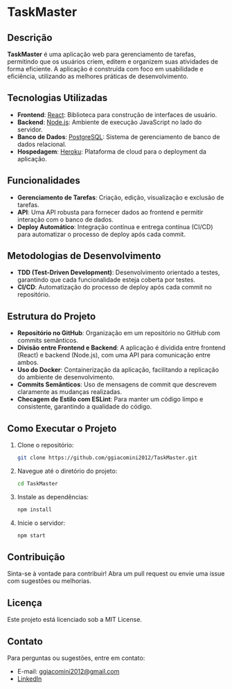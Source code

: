 # TaskMaster

## Descrição
**TaskMaster** é uma aplicação web para gerenciamento de tarefas, permitindo que os usuários criem, editem e organizem suas atividades de forma eficiente. A aplicação é construída com foco em usabilidade e eficiência, utilizando as melhores práticas de desenvolvimento.

## Tecnologias Utilizadas
- **Frontend**: [React](https://reactjs.org/): Biblioteca para construção de interfaces de usuário.
- **Backend**: [Node.js](https://nodejs.org/): Ambiente de execução JavaScript no lado do servidor.
- **Banco de Dados**: [PostgreSQL](https://www.postgresql.org/): Sistema de gerenciamento de banco de dados relacional.
- **Hospedagem**: [Heroku](https://www.heroku.com/): Plataforma de cloud para o deployment da aplicação.

## Funcionalidades
- **Gerenciamento de Tarefas**: Criação, edição, visualização e exclusão de tarefas.
- **API**: Uma API robusta para fornecer dados ao frontend e permitir interação com o banco de dados.
- **Deploy Automático**: Integração contínua e entrega contínua (CI/CD) para automatizar o processo de deploy após cada commit.

## Metodologias de Desenvolvimento
- **TDD (Test-Driven Development)**: Desenvolvimento orientado a testes, garantindo que cada funcionalidade esteja coberta por testes.
- **CI/CD**: Automatização do processo de deploy após cada commit no repositório.

## Estrutura do Projeto
- **Repositório no GitHub**: Organização em um repositório no GitHub com commits semânticos.
- **Divisão entre Frontend e Backend**: A aplicação é dividida entre frontend (React) e backend (Node.js), com uma API para comunicação entre ambos.
- **Uso do Docker**: Containerização da aplicação, facilitando a replicação do ambiente de desenvolvimento.
- **Commits Semânticos**: Uso de mensagens de commit que descrevem claramente as mudanças realizadas.
- **Checagem de Estilo com ESLint**: Para manter um código limpo e consistente, garantindo a qualidade do código.

## Como Executar o Projeto
1. Clone o repositório:
   ```bash
   git clone https://github.com/ggiacomini2012/TaskMaster.git
   ```
2. Navegue até o diretório do projeto:
   ```bash
   cd TaskMaster
   ```
3. Instale as dependências:
   ```bash
   npm install
   ```
4. Inicie o servidor:
   ```bash
   npm start
   ```

## Contribuição
Sinta-se à vontade para contribuir! Abra um pull request ou envie uma issue com sugestões ou melhorias.

## Licença
Este projeto está licenciado sob a MIT License.

## Contato
Para perguntas ou sugestões, entre em contato:
- E-mail: ggiacomini2012@gmail.com
- [LinkedIn](https://www.linkedin.com/in/guilhermegiacominidev/)
